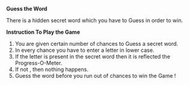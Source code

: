 
**Guess the Word**

There is a hidden secret word which you have to Guess in order to win.

**Instruction To Play the Game**

1. You are given certain number of chances to Guess a secret word.
2. In every chance you have to enter a letter in lower case.
3. If the letter is present in the secret word then it is reflected the Progress-O-Meter.
4. If not , then nothing happens.
5. Guess the word before you run out of chances to win the Game !